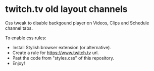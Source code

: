 # twitch.tv old layout channels

Css tweak to disable backgound player on Videos, Clips and Schedule channel tabs.

To enable css rules:
* Install Stylish browser extension (or alternative).
* Create a rule for https://www.twitch.tv url.
* Past the code from "styles.css" of this repository.
* Enjoy!
